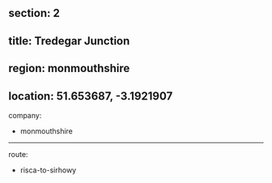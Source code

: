 section: 2
----
title: Tredegar Junction
----
region: monmouthshire
----
location: 51.653687, -3.1921907
----
company:
- monmouthshire
----
route:
- risca-to-sirhowy
